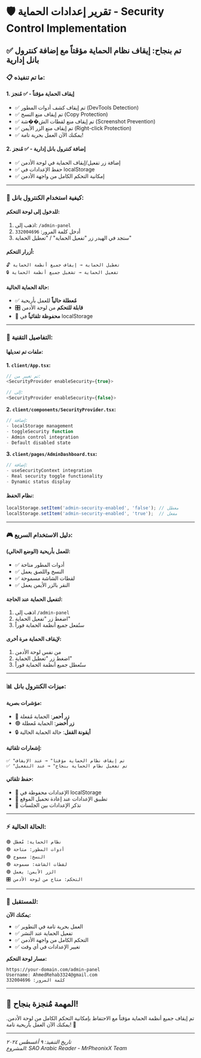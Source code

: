 # 🛡️ تقرير إعدادات الحماية - Security Control Implementation

## ✅ **تم بنجاح: إيقاف نظام الحماية مؤقتاً مع إضافة كنترول بانل إدارية**

### 📋 **ما تم تنفيذه:**

#### **1. إيقاف الحماية مؤقتاً - ✅ مُنجز**
- ✅ تم إيقاف كشف أدوات المطور (DevTools Detection)
- ✅ تم إيقاف منع النسخ (Copy Protection) 
- ✅ تم إيقاف منع لقطات الش��شة (Screenshot Prevention)
- ✅ تم إيقاف منع الزر الأيمن (Right-click Protection)
- ✅ يمكنك الآن العمل بحرية تامة!

#### **2. إضافة كنترول بانل إدارية - ✅ مُنجز**
- ✅ إضافة زر تفعيل/إيقاف الحماية في لوحة الأدمن
- ✅ حفظ الإعدادات في localStorage
- ✅ إمكانية التحكم الكامل من واجهة الأدمن

---

### 🎯 **كيفية استخدام الكنترول بانل:**

#### **للدخول إلى لوحة التحكم:**
1. اذهب إلى: `/admin-panel`
2. أدخل كلمة المرور: `332004696`
3. ستجد في الهيدر زر "تفعيل الحماية" / "تعطيل الحماية"

#### **أزرار التحكم:**
```
🔓 تعطيل الحماية → إيقاف جميع أنظمة الحماية
🔒 تفعيل الحماية → تشغيل جميع أنظمة الحماية
```

#### **حالة الحماية الحالية:**
- ✅ **مُعطلة حالياً** للعمل بأريحية
- 🎛️ **قابلة للتحكم** من لوحة الأدمن
- 💾 **محفوظة تلقائياً** في localStorage

---

### 🔧 **التفاصيل التقنية:**

#### **ملفات تم تعديلها:**

**1. `client/App.tsx`:**
```javascript
// تم تغيير من:
<SecurityProvider enableSecurity={true}>

// إلى:
<SecurityProvider enableSecurity={false}>
```

**2. `client/components/SecurityProvider.tsx`:**
```javascript
// إضافة:
- localStorage management
- toggleSecurity function
- Admin control integration
- Default disabled state
```

**3. `client/pages/AdminDashboard.tsx`:**
```javascript
// إضافة:
- useSecurityContext integration
- Real security toggle functionality
- Dynamic status display
```

#### **نظام الحفظ:**
```javascript
localStorage.setItem('admin-security-enabled', 'false'); // معطل
localStorage.setItem('admin-security-enabled', 'true');  // مفعل
```

---

### 🎮 **دليل الاستخدام السريع:**

#### **للعمل بأريحية (الوضع الحالي):**
- ✅ أدوات المطور متاحة
- ✅ النسخ واللصق يعمل
- ✅ لقطات الشاشة مسموحة
- ✅ النقر بالزر الأيمن يعمل

#### **لتفعيل الحماية عند الحاجة:**
1. اذهب إلى `/admin-panel`
2. اضغط زر "تفعيل الحماية"
3. ستُفعل جميع أنظمة الحماية فوراً

#### **لإيقاف الحماية مرة أخرى:**
1. من نفس لوحة الأدمن
2. اضغط زر "تعطيل الحماية"
3. ستُعطل جميع أنظمة الحماية فوراً

---

### 📊 **ميزات الكنترول بانل:**

#### **مؤشرات بصرية:**
- 🔴 **زر أحمر**: الحماية مُفعلة
- 🟢 **زر أخضر**: الحماية مُعطلة
- 🔒 **أيقونة القفل**: حالة الحماية الحالية

#### **إشعارات تلقائية:**
```
✅ "تم إيقاف نظام الحماية مؤقتاً" → عند الإيقاف
✅ "تم تفعيل نظام الحماية بنجاح" → عند التفعيل
```

#### **حفظ تلقائي:**
- 💾 الإعدادات محفوظة في localStorage
- 🔄 تطبيق الإعدادات عند إعادة تحميل الموقع
- 🎯 تذكر الإعدادات بين الجلسات

---

### ⚡ **الحالة الحالية:**

```
🟢 نظام الحماية: مُعطل
🟢 أدوات المطور: متاحة  
🟢 النسخ: مسموح
🟢 لقطات الشاشة: مسموحة
🟢 الزر الأيمن: يعمل
🎛️ التحكم: متاح من لوحة الأدمن
```

---

### 🔮 **للمستقبل:**

**يمكنك الآن:**
- ✅ العمل بحرية تامة في التطوير
- ✅ تفعيل الحماية عند النشر
- ✅ التحكم الكامل من واجهة الأدمن
- ✅ تغيير الإعدادات في أي وقت

**مسار لوحة التحكم:** 
```
https://your-domain.com/admin-panel
Username: AhmedRehab3324@gmail.com
كلمة المرور: 332004696
```

---

## 🎯 **المهمة مُنجزة بنجاح!**

تم إيقاف جميع أنظمة الحماية مؤقتاً مع الاحتفاظ بإمكانية التحكم الكامل من لوحة الأدمن. يمكنك الآن العمل بأريحية تامة! 🚀

---
*تاريخ التنفيذ: ٩ أغسطس ٢٠٢٤*  
*المشروع: SAO Arabic Reader - MrPheonixX Team*
